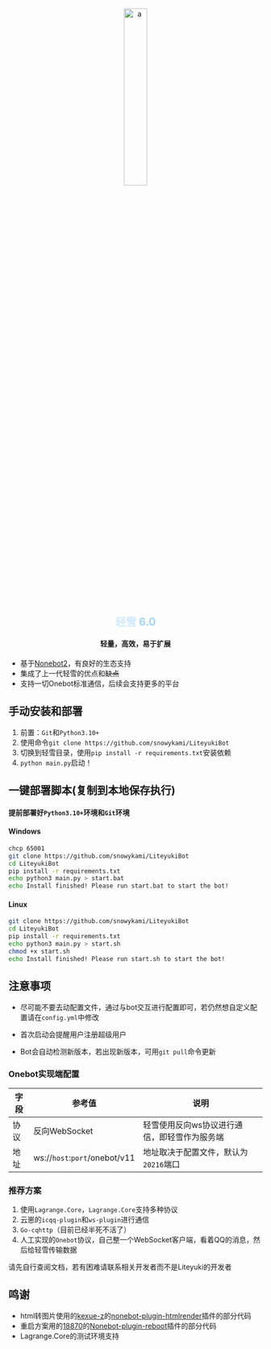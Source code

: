 <div align="center">
    <img src="https://ks.liteyuki.icu:809/static/img/liteyuki_icon.png" style="width: 30%; margin-top:10%;" alt="a">
</div>
<div align=center>
    <h2>
        <font color="#d0e9ff">
            轻雪
        </font>
        <font color="#a2d8f4">
            6.0
        </font>
    </h2>
</div>
<div align=center><h4>轻量，高效，易于扩展</h4></div>

- 基于[Nonebot2]("https://github.com/nonebot/nonebot2")，有良好的生态支持
- 集成了上一代轻雪的优点和~~缺点~~
- 支持一切Onebot标准通信，后续会支持更多的平台

## 手动安装和部署

1. 前置：`Git`和`Python3.10+`
2. 使用命令`git clone https://github.com/snowykami/LiteyukiBot`
3. 切换到轻雪目录，使用`pip install -r requirements.txt`安装依赖
4. `python main.py`启动！

## 一键部署脚本(复制到本地保存执行)

#### 提前部署好`Python3.10+`环境和`Git`环境

#### Windows

```bash
chcp 65001
git clone https://github.com/snowykami/LiteyukiBot
cd LiteyukiBot
pip install -r requirements.txt
echo python3 main.py > start.bat
echo Install finished! Please run start.bat to start the bot!
```

#### Linux

```bash
git clone https://github.com/snowykami/LiteyukiBot
cd LiteyukiBot
pip install -r requirements.txt
echo python3 main.py > start.sh
chmod +x start.sh
echo Install finished! Please run start.sh to start the bot!
```

## 注意事项

- 尽可能不要去动配置文件，通过与bot交互进行配置即可，若仍然想自定义配置请在`config.yml`中修改

- 首次启动会提醒用户注册超级用户

- Bot会自动检测新版本，若出现新版本，可用`git pull`命令更新

### Onebot实现端配置

| 字段 | 参考值                           | 说明                      |
|----|-------------------------------|-------------------------|
| 协议 | 反向WebSocket                   | 轻雪使用反向ws协议进行通信，即轻雪作为服务端 |
| 地址 | ws://`host`:`port`/onebot/v11 | 地址取决于配置文件，默认为`20216`端口  |

### 推荐方案 
1. 使用`Lagrange.Core`，`Lagrange.Core`支持多种协议
2. 云崽的`icqq-plugin`和`ws-plugin`进行通信
3. `Go-cqhttp`（目前已经半死不活了）
4. 人工实现的`Onebot`协议，自己整一个WebSocket客户端，看着QQ的消息，然后给轻雪传输数据

请先自行查阅文档，若有困难请联系相关开发者而不是Liteyuki的开发者
## 鸣谢

- html转图片使用的[kexue-z](https://github.com/kexue-z)的[nonebot-plugin-htmlrender](https://github.com/kexue-z/nonebot-plugin-htmlrender)插件的部分代码
- 重启方案用的[18870](https://github.com/18870)的[Nonebot-plugin-reboot](https://github.com/18870/nonebot-plugin-reboot)插件的部分代码
- Lagrange.Core的测试环境支持